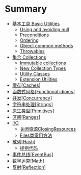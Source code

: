 # Summary

* [基本工具 Basic Utilities](BasicUtilities/README.md)
    * [Using and avoiding null](BasicUtilities/UsingAndAvoidingNull.md)
    * [Preconditions](BasicUtilities/Preconditions.md)
    * [Ordering](BasicUtilities/Ordering.md)
    * [Object common methods](BasicUtilities/ObjectCommonUtilities.md)
    * [Throwables](BasicUtilities/Throwables.md)
* [集合 Collections](Collections/README.md)
    * [Immutable collections](Collections/ImmutableCollections.md)
    * [New Collection Types](Collections/NewCollectionTypes.md)
    * [Utility Classes](Collections/UtilityClasses.md)
    * [Extension Utilities](Collections/ExtensionUtilities.md)
* [缓存[Caches]](Caches/README.md)
* [函数式风格[Functional idioms]](FunctionalIdioms/README.md)
* [并发[Concurrency]](Concurrency/README.md)
* [字符串处理[Strings]](Strings/README.md)
* [原生类型[Primitives]](Primitives/README.md)
* [区间[Ranges]](Ranges/README.md)
* [I/O](IO/README.md)
    * [关闭资源ClosingResources](IO/ClosingResources.md)
    * [Files类常用方法](IO/Files.md)
* [散列[Hash]](Hash/README.md)
    * [样例代码](Hash/Example.md)
* [事件总线[EventBus]](EventBus/README.md)
* [数学运算[Math]](Math/README.md)
* [反射[Reflection]](Reflection/README.md)

